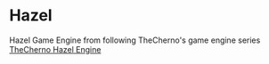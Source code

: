 # Hazel
Hazel Game Engine from following TheCherno's game engine series
[TheCherno Hazel Engine](https://github.com/TheCherno/Hazel)
